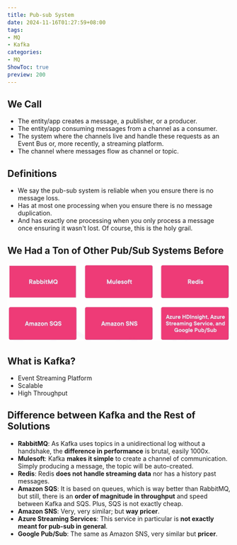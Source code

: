 ```yaml
---
title: Pub-sub System
date: 2024-11-16T01:27:59+08:00
tags:
- MQ
- Kafka
categories:
- MQ
ShowToc: true
preview: 200
---
```


## We Call

- The entity/app creates a message, a publisher, or a producer.
- The entity/app consuming messages from a channel as a consumer.
- The system where the channels live and handle these requests as an Event Bus or, more recently, a streaming platform.
- The channel where messages flow as channel or topic.

## Definitions

- We say the pub-sub system is reliable when you ensure there is no message loss.
- Has at most one processing when you ensure there is no message duplication.
- And has exactly one processing when you only process a message once ensuring it wasn't lost. Of course, this is the holy grail.

## We Had a Ton of Other Pub/Sub Systems Before

![image-20241116003710435](images/image-20241116003710435.png)

## What is Kafka?

- Event Streaming Platform
- Scalable
- High Throughput

## Difference between Kafka and the Rest of Solutions

- **RabbitMQ**: As Kafka uses topics in a unidirectional log without a handshake, the **difference in performance** is brutal, easily 1000x.
- **Mulesoft**: Kafka **makes it simple** to create a channel of communication. Simply producing a message, the topic will be auto-created.
- **Redis**: Redis **does not handle streaming data** nor has a history past messages.
- **Amazon SQS**: It is based on queues, which is way better than RabbitMQ, but still, there is an **order of magnitude in throughput** and speed between Kafka and SQS. Plus, SQS is not exactly cheap.
- **Amazon SNS**: Very, very similar; but **way pricer**.
- **Azure Streaming Services**: This service in particular is **not exactly meant for pub-sub in general**.
- **Google Pub/Sub**: The same as Amazon SNS, very similar but **pricer**.
